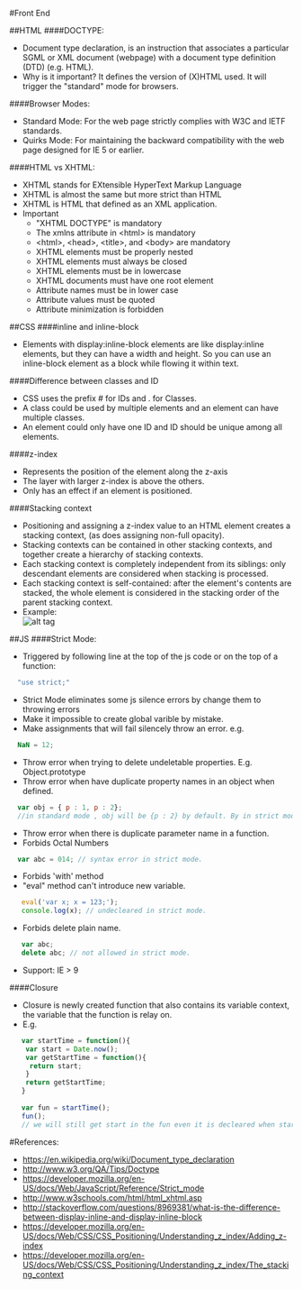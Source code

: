 #Front End

##HTML
####DOCTYPE: 
* Document type declaration, is an instruction that associates a particular SGML or XML document (webpage) with a document type definition (DTD) (e.g. HTML).
* Why is it important? It defines the version of (X)HTML used. It will trigger the "standard" mode for browsers. 

####Browser Modes:
* Standard Mode: For the web page strictly complies with W3C and IETF standards.
* Quirks Mode: For maintaining the backward compatibility with the web page designed for IE 5 or earlier.

####HTML vs XHTML:
* XHTML stands for EXtensible HyperText Markup Language
* XHTML is almost the same but more strict than HTML
* XHTML is HTML that defined as an XML application.
* Important
  * "XHTML DOCTYPE" is mandatory
  * The xmlns attribute in \<html\> is mandatory
  * \<html\>, \<head\>, \<title\>, and \<body\> are mandatory
  * XHTML elements must be properly nested
  * XHTML elements must always be closed
  * XHTML elements must be in lowercase
  * XHTML documents must have one root element
  * Attribute names must be in lower case
  * Attribute values must be quoted
  * Attribute minimization is forbidden 

##CSS
####inline and inline-block
* Elements with display:inline-block elements are like display:inline elements, but they can have a width and height. So you can use an inline-block element as a block while flowing it within text.

####Difference between classes and ID
* CSS uses the prefix # for IDs and . for Classes.
* A class could be used by multiple elements and an element can have multiple classes.
* An element could only have one ID and ID should be unique among all elements.

####z-index
* Represents the position of the element along the z-axis
* The layer with larger z-index is above the others.
* Only has an effect if an element is positioned.

####Stacking context
* Positioning and assigning a z-index value to an HTML element creates a stacking context, (as does assigning non-full opacity).
* Stacking contexts can be contained in other stacking contexts, and together create a hierarchy of stacking contexts.
* Each stacking context is completely independent from its siblings: only descendant elements are considered when stacking is processed.
* Each stacking context is self-contained: after the element's contents are stacked, the whole element is considered in the stacking order of the parent stacking context.
* Example: <br />
  ![alt tag](https://developer.mozilla.org/@api/deki/files/913/=Understanding_zindex_04.png)

##JS
####Strict Mode:
* Triggered by following line at the top of the js code or on the top of a function:
```javascript
  "use strict;"
```
* Strict Mode eliminates some js silence errors by change them to throwing errors
 * Make it impossible to create global varible by mistake.
 * Make assignments that will fail silencely throw an error. e.g.
  ```javascript
    NaN = 12;
  ```
 * Throw error when trying to delete undeletable properties. E.g. Object.prototype
 * Throw error when have duplicate property names in an object when defined.
  ```javascript
    var obj = { p : 1, p : 2};
    //in standard mode , obj will be {p : 2} by default. By in strict mode, it will throw a error.
  ```
 * Throw error when there is duplicate parameter name in a function.
 * Forbids Octal Numbers
  ```javascript
    var abc = 014; // syntax error in strict mode.
  ```
 * Forbids 'with' method
 * "eval" method can't introduce new variable.
 ```javascript
    eval('var x; x = 123;');
    console.log(x); // undecleared in strict mode.
 ```
 * Forbids delete plain name.
 ```javascript
    var abc;
    delete abc; // not allowed in strict mode.
 ```
* Support: IE > 9

####Closure
* Closure is newly created function that also contains its variable context, the variable that the function is relay on.
* E.g.
```javascript
   var startTime = function(){
    var start = Date.now();
    var getStartTime = function(){
     return start;
    }
    return getStartTime;
   }
   
   var fun = startTime();
   fun();
   // we will still get start in the fun even it is decleared when startTime function is called. 
```

#References:
* https://en.wikipedia.org/wiki/Document_type_declaration
* http://www.w3.org/QA/Tips/Doctype
* https://developer.mozilla.org/en-US/docs/Web/JavaScript/Reference/Strict_mode
* http://www.w3schools.com/html/html_xhtml.asp
* http://stackoverflow.com/questions/8969381/what-is-the-difference-between-display-inline-and-display-inline-block
* https://developer.mozilla.org/en-US/docs/Web/CSS/CSS_Positioning/Understanding_z_index/Adding_z-index
* https://developer.mozilla.org/en-US/docs/Web/CSS/CSS_Positioning/Understanding_z_index/The_stacking_context


